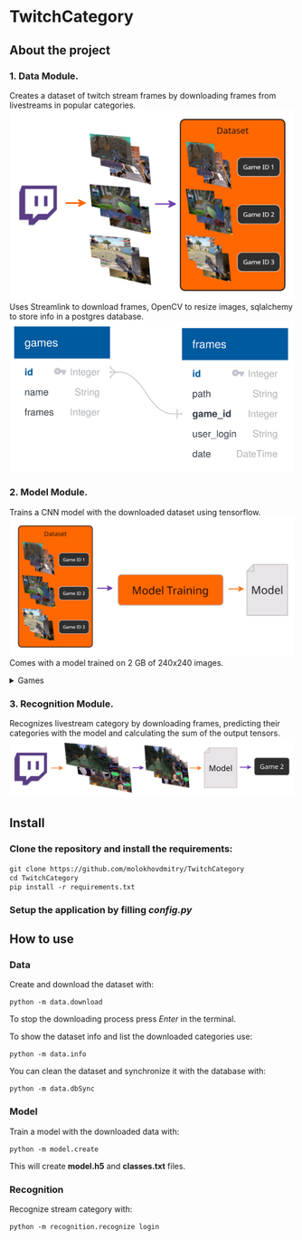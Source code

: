 # TwitchCategory

## About the project

### 1. Data Module.
Creates a dataset of twitch stream frames by downloading
frames from livestreams in popular categories.
![data](/images/data.png)
Uses Streamlink to download frames, OpenCV to resize images,
sqlalchemy to store info in a postgres database.
![schema](/images/schema.svg)

### 2. Model Module.
Trains a CNN model with the downloaded dataset using tensorflow.
![model](/images/model.png)
Comes with a model trained on 2 GB of 240x240 images.

<details>
<summary>Games</summary>

* ARK: Survival Evolved
* Among Us
* Apex Legends
* Brawlhalla
* Call Of Duty: Modern Warfare
* Call of Duty: Black Ops Cold War
* Call of Duty: Warzone
* Conqueror's Blade
* Counter-Strike: Global Offensive
* DOOM Eternal
* Dead by Daylight
* Destiny 2
* Dota 2
* Escape From Tarkov
* FIFA 21
* Fall Guys: Ultimate Knockout
* Fortnite
* Garena Free Fire
* Gartic Phone
* Grand Theft Auto V
* Hearthstone
* Hunt: Showdown
* LOST ARK
* League of Legends
* Magic: Legends
* Magic: The Gathering
* Mario Kart 8
* Minecraft
* Monster Hunter Rise
* Overwatch
* PLAYERUNKNOWN'S BATTLEGROUNDS
* Raft
* Risk of Rain 2
* Rocket League
* Satisfactory
* Teamfight Tactics
* The Elder Scrolls V: Skyrim
* Tom Clancy's Rainbow Six Siege
* VALORANT
* Warframe
* World of Warcraft
</details>

### 3. Recognition Module.
Recognizes livestream category by downloading frames,
predicting their categories with the model and calculating
the sum of the output tensors.
![recognition](/images/recognition.png)

## Install

### Clone the repository and install the requirements:
```
git clone https://github.com/molokhovdmitry/TwitchCategory
cd TwitchCategory
pip install -r requirements.txt
```
### Setup the application by filling *config.py*

## How to use
### Data
Create and download the dataset with:
```
python -m data.download
```
To stop the downloading process press *Enter* in the terminal.

To show the dataset info and list the downloaded categories use:
```
python -m data.info
```

You can clean the dataset and synchronize it with the database with:
```
python -m data.dbSync
```

### Model
Train a model with the downloaded data with:
```
python -m model.create
```
This will create **model.h5** and **classes.txt** files.

### Recognition
Recognize stream category with:
```
python -m recognition.recognize login
```
